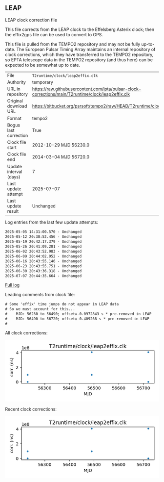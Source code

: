
## LEAP

LEAP clock correction file

This file corrects from the LEAP clock to the Effelsberg Asterix
clock; then the effix2gps file can be used to convert to GPS.

This file is pulled from the TEMPO2 repository and may not be fully
up-to-date. The European Pulsar Timing Array maintains an internal
repository of clock corrections, which they have transferred to the TEMPO2
repository, so  EPTA telescope data in the TEMPO2 repository (and
thus here) can be expected to be somewhat up to date.

|     |     |
|:--- |:--- |
| File | `T2runtime/clock/leap2effix.clk` |
| Authority | temporary |
| URL in repository | <https://raw.githubusercontent.com/ipta/pulsar-clock-corrections/main/T2runtime/clock/leap2effix.clk> |
| Original download URL | <https://bitbucket.org/psrsoft/tempo2/raw/HEAD/T2runtime/clock/leap2effix.clk> |
| Format | tempo2 |
| Bogus last correction | True |
| Clock file start | 2012-10-29 MJD 56230.0 |
| Clock file end | 2014-03-04 MJD 56720.0 |
| Update interval (days) | 7 |
| Last update attempt | 2025-07-07 |
| Last update result | Unchanged |

Log entries from the last few update attempts:
```
2025-05-05 14:31:00.570 - Unchanged
2025-05-12 20:38:52.456 - Unchanged
2025-05-19 20:42:17.379 - Unchanged
2025-05-26 20:41:09.281 - Unchanged
2025-06-02 20:43:52.983 - Unchanged
2025-06-09 20:44:02.952 - Unchanged
2025-06-16 20:43:55.146 - Unchanged
2025-06-23 20:43:55.751 - Unchanged
2025-06-30 20:43:36.318 - Unchanged
2025-07-07 20:44:35.664 - Unchanged
```
[Full log](https://raw.githubusercontent.com/ipta/pulsar-clock-corrections/main/log/T2runtime/clock/leap2effix.clk.log)

Leading comments from clock file:

    # Some 'effix' time jumps do not appear in LEAP data
    # So we must account for this...
    #    MJD: 56230 to 56490; offset=-0.0972843 s * pre-removed in LEAP
    #    MJD: 56490 to 56720; offset=-0.409268 s * pre-removed in LEAP
    #



All clock corrections:

![plot of all clock corrections](leap2effix.clk.png "All corrections")

Recent clock corrections:

![plot of recent clock corrections](leap2effix.clk.short.png "Recent corrections")

